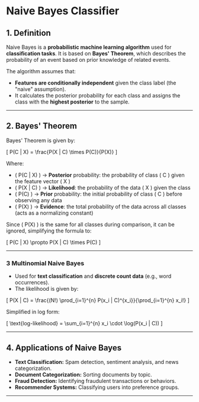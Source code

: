 # **Naive Bayes Classifier**

## **1. Definition**

Naive Bayes is a **probabilistic machine learning algorithm** used for **classification tasks**. It is based on **Bayes' Theorem**, which describes the probability of an event based on prior knowledge of related events.

The algorithm assumes that:
- **Features are conditionally independent** given the class label (the "naive" assumption).
- It calculates the posterior probability for each class and assigns the class with the **highest posterior** to the sample.

---

## **2. Bayes' Theorem**

Bayes' Theorem is given by:

\[
P(C | X) = \frac{P(X | C) \times P(C)}{P(X)}
\]

Where:
- \( P(C | X) \) → **Posterior** probability: the probability of class \( C \) given the feature vector \( X \)
- \( P(X | C) \) → **Likelihood**: the probability of the data \( X \) given the class
- \( P(C) \) → **Prior** probability: the initial probability of class \( C \) before observing any data
- \( P(X) \) → **Evidence**: the total probability of the data across all classes (acts as a normalizing constant)

Since \( P(X) \) is the same for all classes during comparison, it can be ignored, simplifying the formula to:

\[
P(C | X) \propto P(X | C) \times P(C)
\]

---


### 3 **Multinomial Naive Bayes**
- Used for **text classification** and **discrete count data** (e.g., word occurrences).
- The likelihood is given by:

\[
P(X | C) = \frac{(N!) \prod_{i=1}^{n} P(x_i | C)^{x_i}}{\prod_{i=1}^{n} x_i!}
\]

Simplified in log form:

\[
\text{log-likelihood} = \sum_{i=1}^{n} x_i \cdot \log(P(x_i | C))
\]


---

## **4. Applications of Naive Bayes**

- **Text Classification:** Spam detection, sentiment analysis, and news categorization.
- **Document Categorization:** Sorting documents by topic.
- **Fraud Detection:** Identifying fraudulent transactions or behaviors.
- **Recommender Systems:** Classifying users into preference groups.

---
